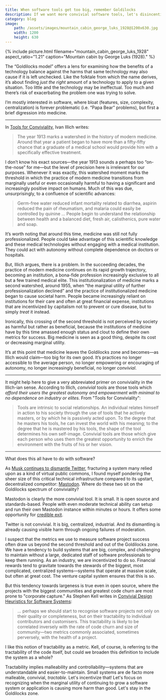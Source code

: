 ```yaml
---
title: When software tools get too big, remember Goldilocks
description: If we want more convivial software tools, let's disincentivize them from getting too big for their own good.
category: blog
image:
    path: /assets/images/mountain_cabin_george_luks_1928@1200x630.jpg
    width: 1200
    height: 630
---
```


{% include picture.html filename="mountain_cabin_george_luks_1928" aspect_ratio="1.21" caption="Mountain cabin by George Luks (1928)." %}

The “Goldilocks model” offers a lens for examining how the benefits of a technology balance against the harms that same technology may also cause if it is left unchecked. Like the folktale from which the name derives, it’s about finding _just the right_ amount of a technology to apply to a given situation. Too little and the technology may be ineffectual. Too much and there’s risk of exacerbating the problem one was trying to solve. 

I’m mostly interested in software, where bloat (features, size, complexity, centralization) is forever problematic (i.e. “Papa Bear” problems), but first a brief digression into medicine. 

---

In [Tools for Conviviality](https://en.wikipedia.org/wiki/Tools_for_Conviviality), Ivan Illich writes:

> The year 1913 marks a watershed in the history of modern medicine. Around that year a patient began to have more than a fifty-fifty chance that a graduate of a medical school would provide him with a specifically effective treatment.

I don’t know his exact sources—the year 1913 sounds a perhaps too “on-the-nose” for me—but the level of precision here is irrelevant for our purposes. Whenever it was exactly, this watershed moment marks the threshold in which the practice of modern medicine transitions from marginally useful or even occasionally harmful to having a significant and increasingly positive impact on humans. Much of this was due, unsurprisingly, to a confluence of scientific advances:

> Germ-free water reduced infant mortality related to diarrhea, aspirin reduced the pain of rheumatism, and malaria could easily be controlled by quinine … People begin to understand the relationship between health and a balanced diet, fresh air, calisthenics, pure water and soap.

It’s worth noting that around this time, medicine was still not fully professionalized. People could take advantage of this scientific knowledge and these medical technologies without engaging with a medical institution. They could act with autonomy without complete dependence on doctors or hospitals.

But, Illich argues, there is a problem. In the succeeding decades, the practice of modern medicine continues on its rapid growth trajectory, becoming an institution, a bona-fide profession increasingly exclusive to all but a few trained medical elite. This institutionalization of medicine marks a second watershed, around 1955, when “the marginal utility of further professionalization declined” and the practice of institutionalized medicine began to cause societal harm. People became increasingly reliant on institutions for their care and often at great financial expense, institutions that are incentivized by capitalism not to prevent or cure disease, but to simply _treat_ it instead. 

Ironically, this crossing of the second threshold is not perceived by society as harmful but rather as beneficial, because the institutions of medicine have by this time amassed enough status and clout to define their own metrics for success. Big medicine is seen as a good thing, despite its cost or decreasing marginal utility.

It’s at this point that medicine leaves the Goldilocks zone and becomes—as Illich would claim—too big for its own good. It’s practices no longer accessible to the average person, no longer empowering or encouraging of autonomy, no longer increasingly beneficial, no longer _convivial_.

---

It might help here to give a very abbreviated primer on conviviality in the Illich-ian sense. According to Illich, _convivial_ tools are those tools which *afford their users the greatest autonomy and empowerment with minimal to no dependence on industry or elites.* From "Tools for Conviviality":

> Tools are intrinsic to social relationships. An individual relates himself in action to his society through the use of tools that he actively masters, or by which he is passively acted upon. To the degree that he masters his tools, he can invest the world with his meaning; to the degree that he is mastered by his tools, the shape of the tool determines his own self-image. Convivial tools are those which give each person who uses them the greatest opportunity to enrich the environment with the fruits of his or her vision.

---

What does this all have to do with software?

As [Musk continues to dismantle Twitter](https://www.newyorker.com/news/daily-comment/why-i-quit-elon-musks-twitter), fracturing a system many relied upon as a kind of virtual public commons, I found myself pondering the sheer size of this critical technical infrastructure compared to its upstart, decentralized competitor: [Mastodon](https://joinmastodon.org). Where do these two sit on the Goldilocks spectrum of conviviality?

Mastodon is clearly the more convivial tool. It is small. It is open source and standards-based. People with even moderate technical ability can setup and run their own Mastodon instance within minutes or hours. It offers some opportunity for [credible exit](https://subconscious.substack.com/p/credible-exit).

Twitter is not convivial. It is big, centralized, industrial. And its dismantling is already causing visible harm through ongoing failures of moderation.

I suspect that the metrics we use to measure software project success often draw us beyond the second threshold and out of the Goldilocks zone. We have a tendency to build systems that are big, complex, and challenging to maintain without a large, dedicated staff of software professionals to keep them running. As an industry, we are incentivized to do so. Financial rewards tend to gravitate towards the stewards of the biggest, most complicated, centralized systems—systems that operate at massive scale, but often at great cost. The venture capital system ensures that this is so.

But this tendency towards largeness is true even in open source, where the projects with the biggest communities and greatest code churn are most prone to "corporate capture." As Stephen Kell writes in [Convivial Design Heuristics for Software Systems](https://www.researchgate.net/publication/343435014_Convivial_design_heuristics_for_software_systems):

> … perhaps we should start to recognise software projects not only on their quality or completeness, but on their tractability to individual contributors and customisers. This tractability is likely to be correlated inversely with the rate of code churn and size of community—two metrics commonly associated, sometimes perversely, with the health of a project.

I like this notion of tractability as a metric. Kell, of course, is referring to the tractability of the code itself, but could we broaden this definition to include the system as a whole? 

Tractability implies malleability and controllability—systems that are understandable and easier-to-maintain. Small systems are de facto more malleable, convivial, _tractable_. Let's incentivize that! Let's focus on recognizing when the marginal utility of continuing to grow a software system or application is causing more harm than good. Let's stay in the Goldilocks zone.
